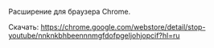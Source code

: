 Расширение для браузера Chrome.

Скачать: https://chrome.google.com/webstore/detail/stop-youtube/nnknkbhbeennnmgfdofpgeljohjopcif?hl=ru

